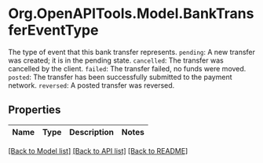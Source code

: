 # Org.OpenAPITools.Model.BankTransferEventType
The type of event that this bank transfer represents.  `pending`: A new transfer was created; it is in the pending state.  `cancelled`: The transfer was cancelled by the client.  `failed`: The transfer failed, no funds were moved.  `posted`: The transfer has been successfully submitted to the payment network.  `reversed`: A posted transfer was reversed.

## Properties

Name | Type | Description | Notes
------------ | ------------- | ------------- | -------------

[[Back to Model list]](../README.md#documentation-for-models) [[Back to API list]](../README.md#documentation-for-api-endpoints) [[Back to README]](../README.md)

